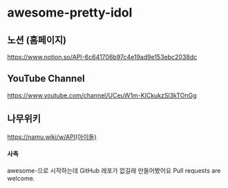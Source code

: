 # awesome-pretty-idol

## 노션 (홈페이지)
https://www.notion.so/API-6c641706b97c4e19ad9e153ebc2038dc

## YouTube Channel
https://www.youtube.com/channel/UCeuW1m-KICkukzSl3kTOnGg

## 나무위키
https://namu.wiki/w/API(아이돌)

#### 사족
awesome-으로 시작하는데 GitHub 레포가 없길래 만들어봤어요
Pull requests are welcome.
